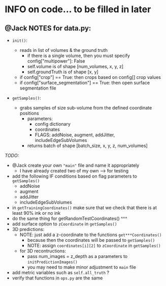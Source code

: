 # INFO on code... to be filled in later

## @Jack NOTES for data.py:
- `init()`:
  - reads in list of volumes & the ground truth
    - if there is a single volume, then you must specify config["multipower"]: False
    - self.volume is of shape [num_volumes, x, y, z]
    - self.groundTruth is of shape [x, y]
  - if config["crop"] == True: then crops based on config[] crop values
  - if config["surface_segmentation"] == True: then open surface segmentation file


- `getSamples()`:
  - grabs samples of size sub-volume from the defined coordinate positions
    - parameters:
      - config dictionary
      - coordinates
      - FLAGS: addNoise, augment, addJitter, includeEdgeSubVolumes
    - returns batch of shape [batch_size, x, y, z, num_volumes]

*TODO:*
- @Jack create your own `"main"` file and name it appropriately
  - I have already created two of my own --> for testing
- add the following IF conditions based on flag parameters to `getSamples()`
  - addNoise
  - augment
  - addJitter
  - includeEdgeSubVolumes
- in `getTrainingCoordinates()` make sure that we check that there is at least 90% ink or no ink
- do the same thing for getRandomTestCoordinates() ^^^
- add surface option to `zCoordinate` in `getSamples()`
- 3D predictions:
  - NOTE: just add a z-coordinate to the functions `get***Coordinates()`
    - because then the coordinates will be passed to `getSamples()`
    - NOTE: assign `coordinates[i][2]` to `zCoordinate` in `getSamples()`
  - for 3D recontructions:
    - pass num_images = z_depth as a parameters to `initPredictionImages()`
    - you may need to make minor adjustment to `main` file
- add metric variables such as `self.all_truth` ?
- verify that functions in `ops.py` are the same
